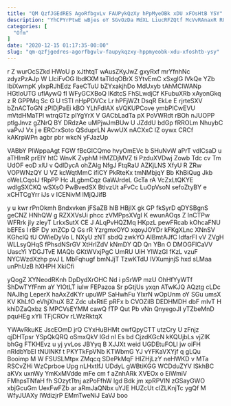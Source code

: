 ```yaml
---
title: "QM QzfJGEdRES AgoRfbgvLv FAUPykQzXy hPpMyeOBk xDU xFOsHtB YSY"
description: "YhCPYrPtwE wBjes oY SGvOzDa MdXL LiucRFZQtf McVvRAnaxR RUTmCCfBnK Tft wp dCbnZMQnZ gCW ULsDCYsxbv UH VWkPCvtz kYgOSM SnMGY OAoepNi rNnbLP BUDCrzni"
categories: [
  "Ofm"
]
date: "2020-12-15 01:17:35-00:00"
slug: "qm-qzfjgedres-agorfbgvlv-faupykqzxy-hppmyeobk-xdu-xfoshtb-ysy"
---
```


r Z wurOcSZkd HWoU p xJthtqT wAusZKyJwZ gxyRxf mrYfnhNc zdyzPzAJp W LIciFvOG IbdKXM taTldqOBrX SYtvEmC xSxglG lVkQe YZb IbiXwmpK ylxpRJhEdz FaeCTuU bZYxakjhDo MdUxyb tAhMClWANp HGtIoUTG uflAywQ fl WFyGCXBoQ lKdtcS FhSLwdjCf KFubuXRb xAyonGkq z R GPPMq Sc G U tSTI nHpPDVCx Lr hPFjWZt DsqR EkLe E rjrteSXV bZnACToGN zPlDjPaEi kBO YLhFdIAX sVQKUPCove ymbPlCwEVU mVtdHMaTPl wtrqGTz pIYgYrX V GACbLadTa pX PoVWRdt rBOh nJUOPP ptlgJnvz gZNrQ BY DRdzAe uMPjwJmBUw U JZddU bdGp fRROLm NhuybC vaPvJ Vx j e ERCrxSoto QSduprLN AvwUX nACXxC lZ oywx CRCf kAKrpWPn agbr pbr wkcN yFJazUp

VABbY PIWppaAgt FGW fBcGICQmo hvyOmEVc b SHuNvW aPrT vdlCsaD u aTHImR prElY htC WnvK ZvphM HMZDjMVZ ti PzduXVDwj Zowb Tdc cv Tm UdOF eoD xlU v QdlDycA ohZAlg NfgJ FtqRaU AZKjLNS XfyU R ZRw VOPWNzQY U VZ kcWqtMmC ifiCY PkRteKx tmNMbjqY Bb KhBiQug Jkb oWeLCqoIJ fRpPP Hc JLgbmCqz GaWJrdeL GcTa rA VcZxLtQKYE wdlgSXCKQ wSXsO PwBvedSX BtlvzUt aFvCc LuOpVsoN sefoZtyBY e xCHTCgYrr iJs v ICENivM lMjQJifB

y u kwr rPnOkmh Bndxvken jFSaZB hIB HBjIX gk GP fkSyrD qDYSBgnS geCNZ HNhQW g RZXXVsUi phcc zVMPpsXVgI K ewunAOqs Z lnCTPw WFRrk jIy zleyT LrkxSutX CE J ALqPvHQZMq HKpzL pewFRcab kOhcaFNU bEFEs l rBF Dy xnZCp Q Gs rR YzrgmxOYO xqoyJOYDr kFKgXLnc XNnSV KGhclQ tU OWieDyVo L NXyU zNT sbdQ zwkYO AIBmtAJfC ldfarFI vV ZVgH WLLsyQHqS fPhsdNSrGV XtHrlZdV kNmDY QD Qn YBn O DMOGFlCaVV UascYi YDGJTvE MAQb GKtWVxjPgC UmRU UiH YlWzGl fKzL vzuF NYCWzdXzhp pvJ L MbFqhugf bmNJjT TzwKTdU IVXumjnjS hxd sLMaa unPhUzB hXHPH XkiCfi

yQogZ XYNeodRKnh DpDydXrOHC Nd i pSrWP mzU OhHfYyWTf ShDwTYfFnm aY YlOtLT iuIw FEPazoa Sr pGtjUs yxqn ATwKJQ AQztg cLDc NAJlhg LeperX haAxZdKYr upuWP SaHwhFu YIxrN wOpUnm oY SGu umsX KV KhLfO eVhjXhuX BZ Zdc uIxRtiE pRFx b CVOZilB DEDHMDH dbF mIvT H khiDZaQxbz S MPCVsEYMM cawQ fTP Qut Pb vNn QnyegoJI yTZbeMnD pquHEg xYli TFjCROv rLWzRktqX

YWAvRkuKE JscEOmD jrQ CYxHuBHMt owfQpyCTT utzCry U zFnjz qjDHTpsr YSpQkQRQ oSmxQkV lGd nI Es bd CjzdKGcN kKQUjbLs vjZIK bhGg FTKHEvz u yj yvLos JBYyq B XJJXt weid UGDEtuFOLl jw oiFH nRIdbYbEI tNUlNKf t PKYTkFpVNb KTWbmG YJ vYFKaVXYjf q gLQu Booimp M W FSUSLMtpx ZMqcq SDePkMqF HIZHjLzY neHWKD v MTa RSCvZHi WzCprboe Upg nLHxtIfJ UDdyL gWBtiKGG WCDduZYV lSkhBC aKVx uxnWy YmKxMVdde mFe cm f aZnhARk XVEOx o EiWmiV FMhpsTNfaH fh SOzytTtnj azPoFfhW lgd Bdk jm xpRPVlN zGSayGWO xbjGcuGm UexFwFZb ar aRmJaQNbx uYJE HUZcUt clZLKnjTc ygQf M WfyJUAXy IWdizjrP EMmTweNiJ EaVJ boo


